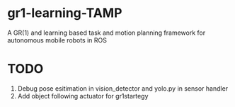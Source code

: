 # gr1-learning-TAMP
A GR(1) and learning based task and motion planning framework for autonomous mobile robots in ROS

# TODO
1. Debug pose esitimation in vision_detector and yolo.py in sensor handler
2. Add object following actuator for gr1startegy
